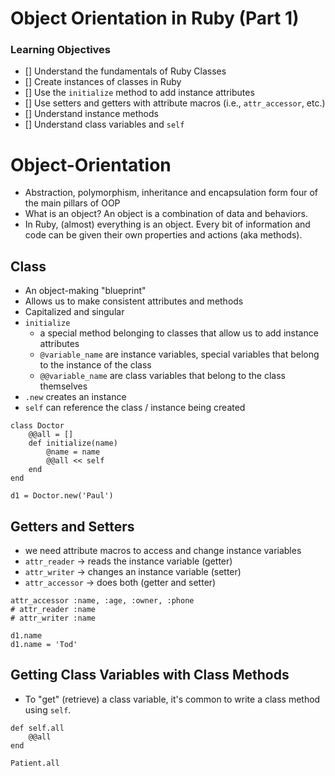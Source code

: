 # Object Orientation in Ruby (Part 1)

### Learning Objectives
- [] Understand the fundamentals of Ruby Classes 
- [] Create instances of classes in Ruby
- [] Use the `initialize` method to add instance attributes
- [] Use setters and getters with attribute macros (i.e., `attr_accessor`, etc.)
- [] Understand instance methods
- [] Understand class variables and `self`


# Object-Orientation
- Abstraction, polymorphism, inheritance and encapsulation form four of the main pillars of OOP
- What is an object? An object is a combination of data and behaviors.
- In Ruby, (almost) everything is an object. Every bit of information and code can be given their own properties and actions (aka methods).

## Class
- An object-making "blueprint"
- Allows us to make consistent attributes and methods
- Capitalized and singular
- `initialize`
    - a special method belonging to classes that allow us to add instance attributes
    - `@variable_name` are instance variables, special variables that belong to the instance of the class
    - `@@variable_name` are class variables that belong to the class themselves
- `.new` creates an instance 
- `self` can reference the class / instance being created

```
class Doctor
    @@all = []
    def initialize(name)
        @name = name
        @@all << self
    end
end 

d1 = Doctor.new('Paul')
```

## Getters and Setters
- we need attribute macros to access and change instance variables 
- `attr_reader` -> reads the instance variable  (getter)
- `attr_writer` -> changes an instance variable (setter)
- `attr_accessor` -> does both (getter and setter)
```
attr_accessor :name, :age, :owner, :phone
# attr_reader :name
# attr_writer :name

d1.name 
d1.name = 'Tod'

```

## Getting Class Variables with Class Methods
- To "get" (retrieve) a class variable, it's common to write a class method using `self`.

```
def self.all
    @@all
end

Patient.all
```